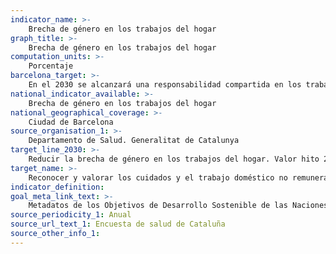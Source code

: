 ```yaml
---
indicator_name: >-
    Brecha de género en los trabajos del hogar
graph_title: >-
    Brecha de género en los trabajos del hogar
computation_units: >-
    Porcentaje
barcelona_target: >-
    En el 2030 se alcanzará una responsabilidad compartida en los trabajos del hogar y de cuidados, tanto dentro de las familias como entre familias, empresas y Administración pública
national_indicator_available: >-
    Brecha de género en los trabajos del hogar
national_geographical_coverage: >-
    Ciudad de Barcelona
source_organisation_1: >-
    Departamento de Salud. Generalitat de Catalunya
target_line_2030: >-
    Reducir la brecha de género en los trabajos del hogar. Valor hito 2030: Pendiente de determinar
target_name: >-
    Reconocer y valorar los cuidados y el trabajo doméstico no remunerados, mediante la prestación de servicios públicos, la provisión de infraestructuras y la formulación de políticas de protección social, así como mediante la promoción de la responsabilidad compartida en el hogar y la familia, según proceda en cada país
indicator_definition:
goal_meta_link_text: >-
    Metadatos de los Objetivos de Desarrollo Sostenible de las Naciones Unidas (pdf 894kB)
source_periodicity_1: Anual
source_url_text_1: Encuesta de salud de Cataluña 
source_other_info_1: 
---
```

